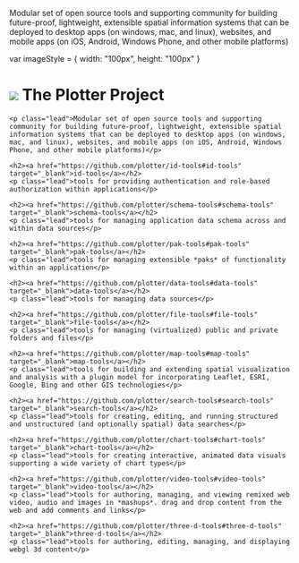 Modular set of open source tools and supporting community for building future-proof, lightweight, extensible spatial information systems that can be deployed to desktop apps (on windows, mac, and linux), websites, and mobile apps (on iOS, Android, Windows Phone, and other mobile platforms)

var imageStyle = {
  width: "100px",
  height: "100px"
  }
<h1><img class="plotter-logo" src="http://plotter.github.io/css/images/Logo-Shiny.jpg" style={imageStyle}></img>&nbsp;The Plotter Project</h1>

	<p class="lead">Modular set of open source tools and supporting community for building future-proof, lightweight, extensible spatial information systems that can be deployed to desktop apps (on windows, mac, and linux), websites, and mobile apps (on iOS, Android, Windows Phone, and other mobile platforms)</p>

	<h2><a href="https://github.com/plotter/id-tools#id-tools" target="_blank">id-tools</a></h2>
	<p class="lead">tools for providing authentication and role-based authorization within applications</p>

	<h2><a href="https://github.com/plotter/schema-tools#schema-tools" target="_blank">schema-tools</a></h2>
	<p class="lead">tools for managing application data schema across and within data sources</p>

	<h2><a href="https://github.com/plotter/pak-tools#pak-tools" target="_blank">pak-tools</a></h2>
	<p class="lead">tools for managing extensible *paks* of functionality within an application</p>

	<h2><a href="https://github.com/plotter/data-tools#data-tools" target="_blank">data-tools</a></h2>
	<p class="lead">tools for managing data sources</p>

	<h2><a href="https://github.com/plotter/file-tools#file-tools" target="_blank">file-tools</a></h2>
	<p class="lead">tools for managing (virtualized) public and private folders and files</p>

	<h2><a href="https://github.com/plotter/map-tools#map-tools" target="_blank">map-tools</a></h2>
	<p class="lead">tools for building and extending spatial visualization and analysis with a plugin model for incorporating Leaflet, ESRI, Google, Bing and other GIS technologies</p>

	<h2><a href="https://github.com/plotter/search-tools#search-tools" target="_blank">search-tools</a></h2>
	<p class="lead">tools for creating, editing, and running structured and unstructured (and optionally spatial) data searches</p>

	<h2><a href="https://github.com/plotter/chart-tools#chart-tools" target="_blank">chart-tools</a></h2>
	<p class="lead">tools for creating interactive, animated data visuals supporting a wide variety of chart types</p>

	<h2><a href="https://github.com/plotter/video-tools#video-tools" target="_blank">video-tools</a></h2>
	<p class="lead">tools for authoring, managing, and viewing remixed web video, audio and images in *mashups*. drag and drop content from the web and add comments and links</p>

	<h2><a href="https://github.com/plotter/three-d-tools#three-d-tools" target="_blank">three-d-tools</a></h2>
	<p class="lead">tools for authoring, editing, managing, and displaying webgl 3d content</p>
